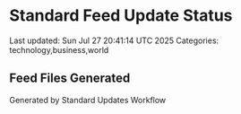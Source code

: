 # Standard Feed Update Status
Last updated: Sun Jul 27 20:41:14 UTC 2025
Categories: technology,business,world

## Feed Files Generated

Generated by Standard Updates Workflow
